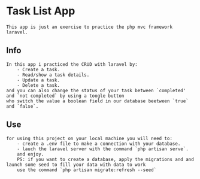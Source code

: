 # Task List App
    This app is just an exercise to practice the php mvc framework laravel.

## Info
    In this app i practiced the CRUD with laravel by: 
        - Create a task.
        - Read/show a task details.
        - Update a task.
        - Delete a task.
    and you can also change the status of your task between `completed' and `not completed` by using a toogle button
    who switch the value a boolean field in our database beetween `true` and `false`.

## Use
    for using this project on your local machine you will need to:
        - create a .env file to make a connection with your database.
        - lauch the laravel server with the command `php artisan serve`.
        and enjoy.
        PS: if you want to create a database, apply the migrations and and launch some seed to fill your data with data to work
        use the command `php artisan migrate:refresh --seed`
